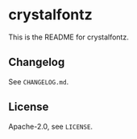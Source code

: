 # crystalfontz

This is the README for crystalfontz.

## Changelog

See `CHANGELOG.md`.

## License

Apache-2.0, see ``LICENSE``.
